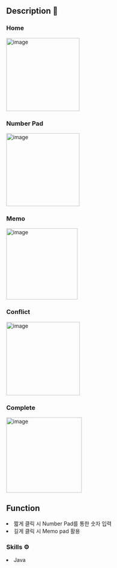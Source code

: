 <h2>Description 📑</h2>
<h3>Home</h3>
<img width="195" alt="image" src="https://github.com/lsh2613/Android_SUDOKU/assets/104637774/7747f268-92ca-441f-9e95-a24f70dff398">
<h3>Number Pad</h3>
<img width="195" alt="image" src="https://github.com/lsh2613/Android_SUDOKU/assets/104637774/7ba3f59c-e42d-47e9-97f4-4bb8944a50ab">
<h3>Memo</h3>
<img width="190" alt="image" src="https://github.com/lsh2613/Android_SUDOKU/assets/104637774/4bbcef15-6126-4b4c-af36-0cf5376d02bf">
<h3>Conflict</h3>
<img width="196" alt="image" src="https://github.com/lsh2613/Android_SUDOKU/assets/104637774/77b16f3c-0d77-44fe-8881-7edc00fecb72">
<h3>Complete</h3>
<img width="201" alt="image" src="https://github.com/lsh2613/Android_SUDOKU/assets/104637774/a6135305-37c9-4982-ad52-7735585bc908">


<h2>Function</h2>
<li>짧게 클릭 시 Number Pad를 통한 숫자 입력</li>
<li>길게 클릭 시 Memo pad 활용</li>

<h3>Skills ⚙️</h3>
<li>Java</li>
<br />

